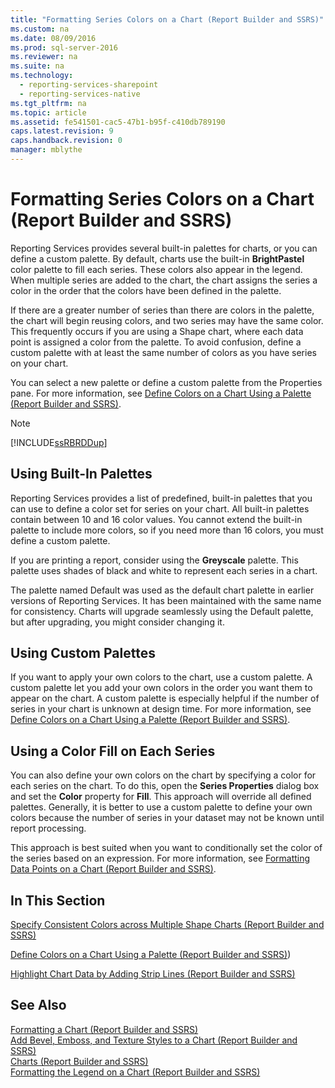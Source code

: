 ```yaml
---
title: "Formatting Series Colors on a Chart (Report Builder and SSRS)"
ms.custom: na
ms.date: 08/09/2016
ms.prod: sql-server-2016
ms.reviewer: na
ms.suite: na
ms.technology: 
  - reporting-services-sharepoint
  - reporting-services-native
ms.tgt_pltfrm: na
ms.topic: article
ms.assetid: fe541501-cac5-47b1-b95f-c410db789190
caps.latest.revision: 9
caps.handback.revision: 0
manager: mblythe
---
```

# Formatting Series Colors on a Chart (Report Builder and SSRS)
Reporting Services provides several built-in palettes for charts, or you can define a custom palette. By default, charts use the built-in **BrightPastel** color palette to fill each series. These colors also appear in the legend. When multiple series are added to the chart, the chart assigns the series a color in the order that the colors have been defined in the palette.  
  
 If there are a greater number of series than there are colors in the palette, the chart will begin reusing colors, and two series may have the same color. This frequently occurs if you are using a Shape chart, where each data point is assigned a color from the palette. To avoid confusion, define a custom palette with at least the same number of colors as you have series on your chart.  
  
 You can select a new palette or define a custom palette from the Properties pane. For more information, see [Define Colors on a Chart Using a Palette (Report Builder and SSRS)](../../Topics/TopicNameContainA/Define-Colors-on-a-Chart-Using-a-Palette--Report-Builder-and-SSRS-.md).  
  
> [!NOTE]  
>  [!INCLUDE[ssRBRDDup](../../Topics/TopicNameContainA/tokens/ssRBRDDup_md.md)]  
  
## Using Built-In Palettes  
 Reporting Services provides a list of predefined, built-in palettes that you can use to define a color set for series on your chart. All built-in palettes contain between 10 and 16 color values. You cannot extend the built-in palette to include more colors, so if you need more than 16 colors, you must define a custom palette.  
  
 If you are printing a report, consider using the **Greyscale** palette. This palette uses shades of black and white to represent each series in a chart.  
  
 The palette named Default was used as the default chart palette in earlier versions of Reporting Services. It has been maintained with the same name for consistency. Charts will upgrade seamlessly using the Default palette, but after upgrading, you might consider changing it.  
  
## Using Custom Palettes  
 If you want to apply your own colors to the chart, use a custom palette. A custom palette let you add your own colors in the order you want them to appear on the chart. A custom palette is especially helpful if the number of series in your chart is unknown at design time. For more information, see [Define Colors on a Chart Using a Palette (Report Builder and SSRS)](../../Topics/TopicNameContainA/Define-Colors-on-a-Chart-Using-a-Palette--Report-Builder-and-SSRS-.md).  
  
## Using a Color Fill on Each Series  
 You can also define your own colors on the chart by specifying a color for each series on the chart. To do this, open the **Series Properties** dialog box and set the **Color** property for **Fill**. This approach will override all defined palettes. Generally, it is better to use a custom palette to define your own colors because the number of series in your dataset may not be known until report processing.  
  
 This approach is best suited when you want to conditionally set the color of the series based on an expression.  For more information, see [Formatting Data Points on a Chart (Report Builder and SSRS)](../../Topics/TopicNameContainA/Formatting-Data-Points-on-a-Chart--Report-Builder-and-SSRS-.md).  
  
## In This Section  
 [Specify Consistent Colors across Multiple Shape Charts (Report Builder and SSRS)](../../Topics/TopicNameNotContainA/Specify-Consistent-Colors-across-Multiple-Shape-Charts--Report-Builder-and-SSRS-.md)  
  
 [Define Colors on a Chart Using a Palette (Report Builder and SSRS)](../../Topics/TopicNameContainA/Define-Colors-on-a-Chart-Using-a-Palette--Report-Builder-and-SSRS-.md))  
  
 [Highlight Chart Data by Adding Strip Lines (Report Builder and SSRS)](../../Topics/TopicNameNotContainA/Highlight-Chart-Data-by-Adding-Strip-Lines--Report-Builder-and-SSRS-.md)  
  
## See Also  
 [Formatting a Chart (Report Builder and SSRS)](../../Topics/TopicNameContainA/Formatting-a-Chart--Report-Builder-and-SSRS-.md)   
 [Add Bevel, Emboss, and Texture Styles to a Chart (Report Builder and SSRS)](../../Topics/TopicNameContainA/Add-Bevel--Emboss--and-Texture-Styles-to-a-Chart--Report-Builder-and-SSRS-.md)   
 [Charts (Report Builder and SSRS)](../../Topics/TopicNameNotContainA/Charts--Report-Builder-and-SSRS-.md)   
 [Formatting the Legend on a Chart (Report Builder and SSRS)](../../Topics/TopicNameContainA/Formatting-the-Legend-on-a-Chart--Report-Builder-and-SSRS-.md)
